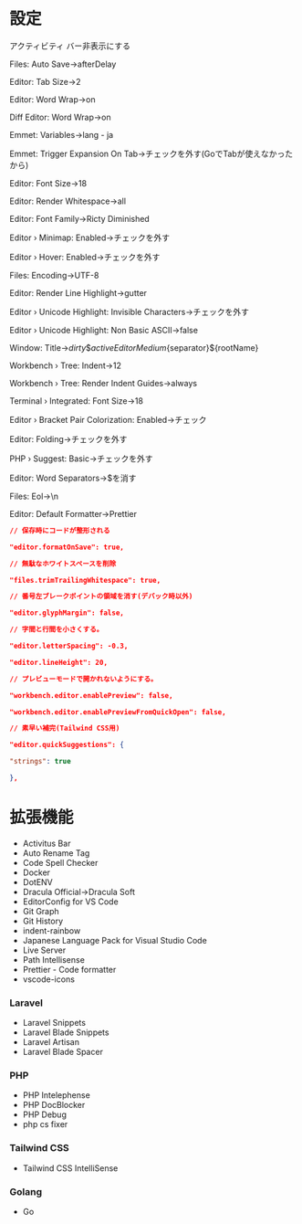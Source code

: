 # 設定

アクティビティ バー非表示にする

Files: Auto Save->afterDelay

Editor: Tab Size->2

Editor: Word Wrap->on

Diff Editor: Word Wrap->on

Emmet: Variables->lang - ja

Emmet: Trigger Expansion On Tab->チェックを外す(GoでTabが使えなかったから)

Editor: Font Size->18

Editor: Render Whitespace->all

Editor: Font Family->Ricty Diminished

Editor › Minimap: Enabled->チェックを外す

Editor › Hover: Enabled->チェックを外す

Files: Encoding->UTF-8

Editor: Render Line Highlight->gutter

Editor › Unicode Highlight: Invisible Characters->チェックを外す

Editor › Unicode Highlight: Non Basic ASCII->false

Window: Title->${dirty}\${activeEditorMedium}${separator}${rootName}

Workbench › Tree: Indent->12

Workbench › Tree: Render Indent Guides->always

Terminal › Integrated: Font Size->18

Editor › Bracket Pair Colorization: Enabled->チェック

Editor: Folding->チェックを外す

PHP › Suggest: Basic->チェックを外す

Editor: Word Separators->$を消す

Files: Eol→\n

Editor: Default Formatter->Prettier

```json
// 保存時にコードが整形される

"editor.formatOnSave": true,

// 無駄なホワイトスペースを削除

"files.trimTrailingWhitespace": true,

// 番号左ブレークポイントの領域を消す(デバック時以外)

"editor.glyphMargin": false,

// 字間と行間を小さくする。

"editor.letterSpacing": -0.3,

"editor.lineHeight": 20,

// プレビューモードで開かれないようにする。

"workbench.editor.enablePreview": false,

"workbench.editor.enablePreviewFromQuickOpen": false,

// 素早い補完(Tailwind CSS用)

"editor.quickSuggestions": {

"strings": true

},
```

# **拡張機能**

- Activitus Bar
- Auto Rename Tag
- Code Spell Checker
- Docker
- DotENV
- Dracula Official->Dracula Soft
- EditorConfig for VS Code
- Git Graph
- Git History
- indent-rainbow
- Japanese Language Pack for Visual Studio Code
- Live Server
- Path Intellisense
- Prettier - Code formatter
- vscode-icons

### **Laravel**

- Laravel Snippets
- Laravel Blade Snippets
- Laravel Artisan
- Laravel Blade Spacer

### **PHP**

- PHP Intelephense
- PHP DocBlocker
- PHP Debug
- php cs fixer

### **Tailwind CSS**

- Tailwind CSS IntelliSense

### Golang

- Go
